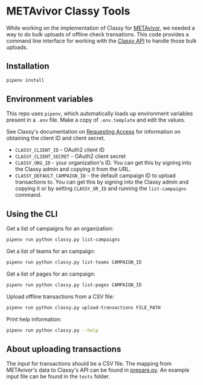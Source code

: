 # METAvivor Classy Tools

While working on the implementation of Classy for [METAvivor](https://www.metavivor.org), we needed a way to do bulk uploads of offline check transations. This code provides a command line interface for working with the [Classy API](https://developers.classy.org/api-docs/v2/index.html) to handle those bulk uploads.

## Installation

```sh
pipenv install
```

## Environment variables

This repo uses `pipenv`, which automatically loads up environment variables present in a `.env` file. Make a copy of `.env.template` and edit the values.

See Classy's documentation on [Requesting Access](https://developers.classy.org/overview/request-access) for information on obtaining the client ID and client secret.

- `CLASSY_CLIENT_ID` - OAuth2 client ID
- `CLASSY_CLIENT_SECRET` - OAuth2 client secret
- `CLASSY_ORG_ID` - your organization's ID. You can get this by signing into the Classy admin and copying it from the URL.
- `CLASSY_DEFAULT_CAMPAIGN_ID` - the default campaign ID to upload transactions to. You can get this by signing into the Classy admin and copying it or by setting `CLASSY_OR_ID` and running the `list-campaigns` command.

## Using the CLI

Get a list of campaigns for an organization:

```sh
pipenv run python classy.py list-campaigns
```

Get a list of teams for an campaign:

```sh
pipenv run python classy.py list-teams CAMPAIGN_ID
```

Get a list of pages for an campaign:

```sh
pipenv run python classy.py list-pages CAMPAIGN_ID
```

Upload offline transactions from a CSV file:

```sh
pipenv run python classy.py upload-transactions FILE_PATH
```

Print help information:

```sh
pipenv run python classy.py --help
```

## About uploading transactions

The input for transactions should be a CSV file. The mapping from METAvivor's data to Classy's API can be found in [prepare.py](prepare.py). An example input file can be found in the `tests` folder.

